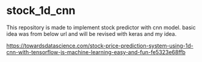 # stock_1d_cnn
This repository is made to implement stock predictor with cnn model.
basic idea was from below url and will be revised with keras and my idea.

https://towardsdatascience.com/stock-price-prediction-system-using-1d-cnn-with-tensorflow-js-machine-learning-easy-and-fun-fe5323e68ffb

